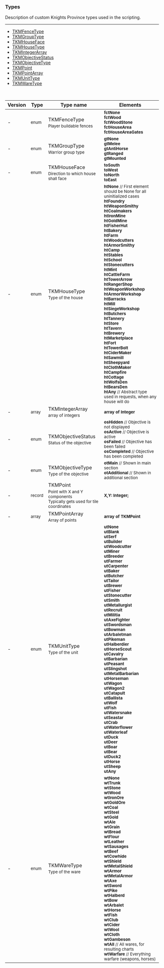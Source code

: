 ### Types

Description of custom Knights Province types used in the scripting.

***

* <a href="#TKMFenceType">TKMFenceType</a>
* <a href="#TKMGroupType">TKMGroupType</a>
* <a href="#TKMHouseFace">TKMHouseFace</a>
* <a href="#TKMHouseType">TKMHouseType</a>
* <a href="#TKMIntegerArray">TKMIntegerArray</a>
* <a href="#TKMObjectiveStatus">TKMObjectiveStatus</a>
* <a href="#TKMObjectiveType">TKMObjectiveType</a>
* <a href="#TKMPoint">TKMPoint</a>
* <a href="#TKMPointArray">TKMPointArray</a>
* <a href="#TKMUnitType">TKMUnitType</a>
* <a href="#TKMWareType">TKMWareType</a>
<br />

| Version | Type | Type name | Elements |
| ------- | ------- | ------------------------------------ | -------------- |
| - | <sub>enum</sub> | <a id="TKMFenceType">TKMFenceType</a><sub><br/>Player buildable fences</sub> |<sub>**fctNone**</sub><br/><sub>**fctWood**</sub><br/><sub>**fctWoodStone**</sub><br/><sub>**fctHouseArea**</sub><br/><sub>**fctHouseAreaGates**</sub>
| - | <sub>enum</sub> | <a id="TKMGroupType">TKMGroupType</a><sub><br/>Warrior group type</sub> |<sub>**gtNone**</sub><br/><sub>**gtMelee**</sub><br/><sub>**gtAntiHorse**</sub><br/><sub>**gtRanged**</sub><br/><sub>**gtMounted**</sub>
| - | <sub>enum</sub> | <a id="TKMHouseFace">TKMHouseFace</a><sub><br/>Direction to which house shall face</sub> |<sub>**toSouth**</sub><br/><sub>**toWest**</sub><br/><sub>**toNorth**</sub><br/><sub>**toEast**</sub>
| - | <sub>enum</sub> | <a id="TKMHouseType">TKMHouseType</a><sub><br/>Type of the house</sub> |<sub>**htNone** // First element should be None for all uninitialized cases</sub><br/><sub>**htFoundry**</sub><br/><sub>**htWeaponSmithy**</sub><br/><sub>**htCoalmakers**</sub><br/><sub>**htIronMine**</sub><br/><sub>**htGoldMine**</sub><br/><sub>**htFisherHut**</sub><br/><sub>**htBakery**</sub><br/><sub>**htFarm**</sub><br/><sub>**htWoodcutters**</sub><br/><sub>**htArmorSmithy**</sub><br/><sub>**htCamp**</sub><br/><sub>**htStables**</sub><br/><sub>**htSchool**</sub><br/><sub>**htStonecutters**</sub><br/><sub>**htMint**</sub><br/><sub>**htCattleFarm**</sub><br/><sub>**htTowerArrow**</sub><br/><sub>**htRangerShop**</sub><br/><sub>**htWeaponWorkshop**</sub><br/><sub>**htArmorWorkshop**</sub><br/><sub>**htBarracks**</sub><br/><sub>**htMill**</sub><br/><sub>**htSiegeWorkshop**</sub><br/><sub>**htButchers**</sub><br/><sub>**htTannery**</sub><br/><sub>**htStore**</sub><br/><sub>**htTavern**</sub><br/><sub>**htBrewery**</sub><br/><sub>**htMarketplace**</sub><br/><sub>**htFort**</sub><br/><sub>**htTowerBolt**</sub><br/><sub>**htCiderMaker**</sub><br/><sub>**htSawmill**</sub><br/><sub>**htSheepyard**</sub><br/><sub>**htClothMaker**</sub><br/><sub>**htCampfire**</sub><br/><sub>**htCottage**</sub><br/><sub>**htWolfsDen**</sub><br/><sub>**htBearsDen**</sub><br/><sub>**htAny** // Abstract type used in requests, when any house will do</sub>
| - | <sub>array</sub> | <a id="TKMIntegerArray">TKMIntegerArray</a><sub><br/>array of integers</sub> |<sub>**array of Integer**</sub>
| - | <sub>enum</sub> | <a id="TKMObjectiveStatus">TKMObjectiveStatus</a><sub><br/>Status of the objective</sub> |<sub>**osHidden** // Objective is not displayed</sub><br/><sub>**osActive** // Objective is active</sub><br/><sub>**osFailed** // Objective has been failed</sub><br/><sub>**osCompleted** // Objective has been completed</sub>
| - | <sub>enum</sub> | <a id="TKMObjectiveType">TKMObjectiveType</a><sub><br/>Type of the objective</sub> |<sub>**otMain** // Shown in main section</sub><br/><sub>**otAdditional** // Shown in additional section</sub>
| - | <sub>record</sub> | <a id="TKMPoint">TKMPoint</a><sub><br/>Point with X and Y components<br/>Typically gets used for tile coordinates</sub> |<sub>**X,Y: Integer;**</sub>
| - | <sub>array</sub> | <a id="TKMPointArray">TKMPointArray</a><sub><br/>Array of points</sub> |<sub>**array of TKMPoint**</sub>
| - | <sub>enum</sub> | <a id="TKMUnitType">TKMUnitType</a><sub><br/>Type of the unit</sub> |<sub>**utNone**</sub><br/><sub>**utBlank**</sub><br/><sub>**utSerf**</sub><br/><sub>**utBuilder**</sub><br/><sub>**utWoodcutter**</sub><br/><sub>**utMiner**</sub><br/><sub>**utBreeder**</sub><br/><sub>**utFarmer**</sub><br/><sub>**utCarpenter**</sub><br/><sub>**utBaker**</sub><br/><sub>**utButcher**</sub><br/><sub>**utTailor**</sub><br/><sub>**utBrewer**</sub><br/><sub>**utFisher**</sub><br/><sub>**utStonecutter**</sub><br/><sub>**utSmith**</sub><br/><sub>**utMetallurgist**</sub><br/><sub>**utRecruit**</sub><br/><sub>**utMilitia**</sub><br/><sub>**utAxeFighter**</sub><br/><sub>**utSwordsman**</sub><br/><sub>**utBowman**</sub><br/><sub>**utArbaletman**</sub><br/><sub>**utPikeman**</sub><br/><sub>**utHalberdier**</sub><br/><sub>**utHorseScout**</sub><br/><sub>**utCavalry**</sub><br/><sub>**utBarbarian**</sub><br/><sub>**utPeasant**</sub><br/><sub>**utSlingshot**</sub><br/><sub>**utMetalBarbarian**</sub><br/><sub>**utHorseman**</sub><br/><sub>**utWagon**</sub><br/><sub>**utWagon2**</sub><br/><sub>**utCatapult**</sub><br/><sub>**utBallista**</sub><br/><sub>**utWolf**</sub><br/><sub>**utFish**</sub><br/><sub>**utWatersnake**</sub><br/><sub>**utSeastar**</sub><br/><sub>**utCrab**</sub><br/><sub>**utWaterflower**</sub><br/><sub>**utWaterleaf**</sub><br/><sub>**utDuck**</sub><br/><sub>**utDeer**</sub><br/><sub>**utBoar**</sub><br/><sub>**utBear**</sub><br/><sub>**utDuck2**</sub><br/><sub>**utHorse**</sub><br/><sub>**utSheep**</sub><br/><sub>**utAny**</sub>
| - | <sub>enum</sub> | <a id="TKMWareType">TKMWareType</a><sub><br/>Type of the ware</sub> |<sub>**wtNone**</sub><br/><sub>**wtTrunk**</sub><br/><sub>**wtStone**</sub><br/><sub>**wtWood**</sub><br/><sub>**wtIronOre**</sub><br/><sub>**wtGoldOre**</sub><br/><sub>**wtCoal**</sub><br/><sub>**wtSteel**</sub><br/><sub>**wtGold**</sub><br/><sub>**wtAle**</sub><br/><sub>**wtGrain**</sub><br/><sub>**wtBread**</sub><br/><sub>**wtFlour**</sub><br/><sub>**wtLeather**</sub><br/><sub>**wtSausages**</sub><br/><sub>**wtBeef**</sub><br/><sub>**wtCowhide**</sub><br/><sub>**wtShield**</sub><br/><sub>**wtMetalShield**</sub><br/><sub>**wtArmor**</sub><br/><sub>**wtMetalArmor**</sub><br/><sub>**wtAxe**</sub><br/><sub>**wtSword**</sub><br/><sub>**wtPike**</sub><br/><sub>**wtHalberd**</sub><br/><sub>**wtBow**</sub><br/><sub>**wtArbalet**</sub><br/><sub>**wtHorse**</sub><br/><sub>**wtFish**</sub><br/><sub>**wtClub**</sub><br/><sub>**wtCider**</sub><br/><sub>**wtWool**</sub><br/><sub>**wtCloth**</sub><br/><sub>**wtGambeson**</sub><br/><sub>**wtAll** // All wares, for resulting charts</sub><br/><sub>**wtWarfare** // Everything warfare (weapons, horses)</sub>
